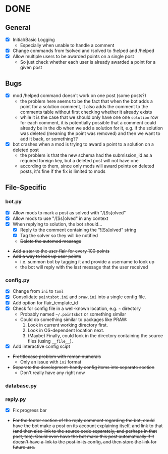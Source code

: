 # DONE

## General

* [X] Initial/Basic Logging
    * Especially when unable to handle a comment
* [X] Change commands from !solved and /solved to !helped and /helped
* [X] Allow multiple users to be awarded points on a single post
    * So just check whether each user is already awarded a point for a given post

## Bugs
* [X] mod /helped command doesn't work on one post (some posts?)
    * the problem here seems to be the fact that when the bot adds a point for a solution comment, it
    also adds the comment to the comments table without first checking whether it already exists
    * while it is the case that we should only have one one `solution` row for each comment, it is potentially
    possible that a comment could already be in the db when we add a solution for it, e.g. if the solution was
    deleted (meaning the point was removed) and then we want to add it back, or something??
* [X] bot crashes when a mod is trying to award a point to a solution on a deleted post
    * the problem is that the new schema had the submission_id as a required foreign key, but a
    deleted post will not have one
    * according to them, since only mods will award points on deleted posts, it's fine if the fix is limited to mods

## File-Specific

### bot.py

* [X] Allow mods to mark a post as solved with "/[Ss]olved"
* [X] Allow mods to use "/[Ss]olved" in any context
* [X] When replying to solution, the bot should...
    - [X] Reply to the comment containing the "![Ss]olved" string
    - [X] Tag the solver so they will be notified
    - ~~Delete the automod message~~
* ~~Add a star to the user flair for every 100 points~~
* ~~Add a way to look up user points~~
    - i.e. summon bot by tagging it and provide a username to look up
    - the bot will reply with the last message that the user received

### config.py

* [X] Change from `ini` to `toml `
* [X] Consolidate `pointsbot.ini` and `praw.ini` into a single config file.
* [X] Add option for flair_template_id
* [X] Check for config file in a well-known location, e.g. `~` directory
    - Probably named `~/.pointsbot` or something similar
    - Could do something similar to packages like PRAW:
        1. Look in current working directory first.
        2. Look in OS-dependent location next.
        3. (Maybe) Finally, could look in the directory containing the source files
           (using `__file__`).
* [X] Add interactive config scipt
* ~~Fix titlecase problem with roman numerals~~
    - Only an issue with `ini` format
* ~~Separate the development-handy config items into separate section~~
    - Don't really have any right now

### database.py

### reply.py

* [X] Fix progress bar
* ~~For the footer section of the reply comment regarding the bot, could have the
    bot make a post on its account explaining itself, and link to that (and then
    also link to the source code separately, and perhaps in that post, too).
    Could even have the bot make this post automatically if it doesn't have a
    link to the post in its config, and then store the link for future use.~~

